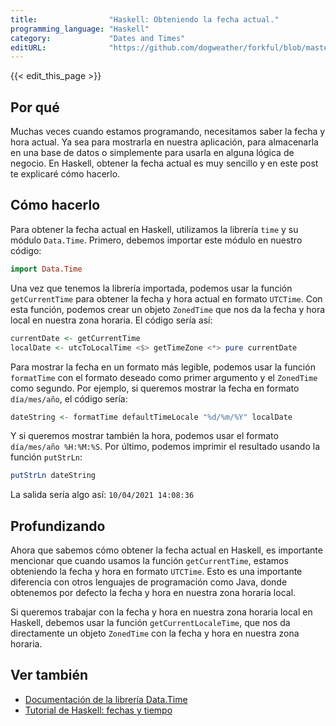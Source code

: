 ```yaml
---
title:                "Haskell: Obteniendo la fecha actual."
programming_language: "Haskell"
category:             "Dates and Times"
editURL:              "https://github.com/dogweather/forkful/blob/master/content/es/haskell/getting-the-current-date.md"
---
```


{{< edit_this_page >}}

## Por qué

Muchas veces cuando estamos programando, necesitamos saber la fecha y hora actual. Ya sea para mostrarla en nuestra aplicación, para almacenarla en una base de datos o simplemente para usarla en alguna lógica de negocio. En Haskell, obtener la fecha actual es muy sencillo y en este post te explicaré cómo hacerlo.

## Cómo hacerlo

Para obtener la fecha actual en Haskell, utilizamos la librería `time` y su módulo `Data.Time`. Primero, debemos importar este módulo en nuestro código:

```Haskell
import Data.Time
```

Una vez que tenemos la librería importada, podemos usar la función `getCurrentTime` para obtener la fecha y hora actual en formato `UTCTime`. Con esta función, podemos crear un objeto `ZonedTime` que nos da la fecha y hora local en nuestra zona horaria. El código sería así:

```Haskell
currentDate <- getCurrentTime
localDate <- utcToLocalTime <$> getTimeZone <*> pure currentDate
```

Para mostrar la fecha en un formato más legible, podemos usar la función `formatTime` con el formato deseado como primer argumento y el `ZonedTime` como segundo. Por ejemplo, si queremos mostrar la fecha en formato `día/mes/año`, el código sería:

```Haskell
dateString <- formatTime defaultTimeLocale "%d/%m/%Y" localDate
```

Y si queremos mostrar también la hora, podemos usar el formato `día/mes/año %H:%M:%S`. Por último, podemos imprimir el resultado usando la función `putStrLn`:

```Haskell
putStrLn dateString
```

La salida sería algo así: `10/04/2021 14:08:36`

## Profundizando

Ahora que sabemos cómo obtener la fecha actual en Haskell, es importante mencionar que cuando usamos la función `getCurrentTime`, estamos obteniendo la fecha y hora en formato `UTCTime`. Esto es una importante diferencia con otros lenguajes de programación como Java, donde obtenemos por defecto la fecha y hora en nuestra zona horaria local.

Si queremos trabajar con la fecha y hora en nuestra zona horaria local en Haskell, debemos usar la función `getCurrentLocaleTime`, que nos da directamente un objeto `ZonedTime` con la fecha y hora en nuestra zona horaria.

## Ver también

- [Documentación de la librería Data.Time](https://hackage.haskell.org/package/time/docs/Data-Time.html)
- [Tutorial de Haskell: fechas y tiempo](http://dmalcolm.fedorapeople.org/presentations/HaskellDatesAndTimes.pdf)